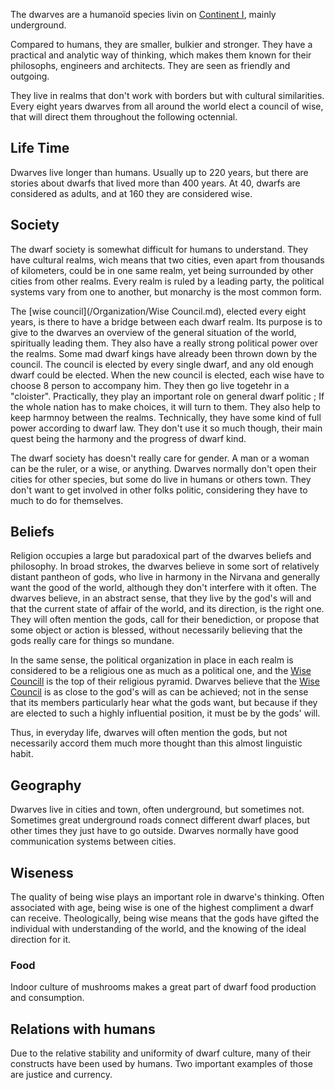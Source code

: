 The dwarves are a humanoïd species livin on [Continent I](), mainly underground.

Compared to humans, they are smaller, bulkier and stronger. 
They have a practical and analytic way of thinking, which makes them known for their philosophs, engineers and architects.
They are seen as friendly and outgoing.

They live in realms that don't work with borders but with cultural similarities.
Every eight years dwarves from all around the world elect a council of wise, that will direct them throughout the following octennial.

## Life Time

Dwarves live longer than humans.
Usually up to 220 years, but there are stories about dwarfs that lived more than 400 years.
At 40, dwarfs are considered as adults, and at 160 they are considered wise. 

## Society

The dwarf society is somewhat difficult for humans to understand.
They have cultural realms, wich means that two cities, even apart from thousands of kilometers, could be in one same realm, yet being surrounded by other cities from other realms.
Every realm is ruled by a leading party, the political systems vary from one to another, but monarchy is the most common form.

The [wise council](/Organization/Wise Council.md), elected every eight years, is there to have a bridge between each dwarf realm.
Its purpose is to give to the dwarves an overview of the general situation of the world, spiritually leading them.
They also have a really strong political power over the realms. 
Some mad dwarf kings have already been thrown down by the council. 
The council is elected by every single dwarf, and any old enough dwarf could be elected. 
When the new council is elected, each wise have to choose 8 person to accompany him.
They then go live togetehr in a "cloister".
Practically, they play an important role on general dwarf politic ; If the whole nation has to make choices, it will turn to them.
They also help to keep harmnoy between the realms.
Technically, they have some kind of full power according to dwarf law.
They don't use it so much though, their main quest being the harmony and the progress of dwarf kind.

The dwarf society has doesn't really care for gender.
A man or a woman can be the ruler, or a wise, or anything. 
Dwarves normally don't open their cities for other species, but some do live in humans or others town.
They don't want to get involved in other folks politic, considering they have to much to do for themselves.

## Beliefs

Religion occupies a large but paradoxical part of the dwarves beliefs and philosophy.
In broad strokes, the dwarves believe in some sort of relatively distant pantheon of gods, who live in harmony in the Nirvana and generally want the good of the world, although they don't interfere with it often.
The dwarves believe, in an abstract sense, that they live by the god's will and that the current state of affair of the world, and its direction, is the right one.
They will often mention the gods, call for their benediction, or propose that some object or action is blessed, without necessarily believing that the gods really care for things so mundane.

In the same sense, the political organization in place in each realm is considered to be a religious one as much as a political one, and the [Wise Councill]() is the top of their religious pyramid.
Dwarves believe that the [Wise Council]() is as close to the god's will as can be achieved; not in the sense that its members particularly hear what the gods want, but because if they are elected to such a highly influential position, it must be by the gods' will.

Thus, in everyday life, dwarves will often mention the gods, but not necessarily accord them much more thought than this almost linguistic habit.

## Geography

Dwarves live in cities and town, often underground, but sometimes not.
Sometimes great underground roads connect different dwarf places, but other times they just have to go outside.
Dwarves normally have good communication systems between cities.

## Wiseness

The quality of being wise plays an important role in dwarve's thinking.
Often associated with age, being wise is one of the highest compliment a dwarf can receive.
Theologically, being wise means that the gods have gifted the individual with understanding of the world, and the knowing of the ideal direction for it.


### Food
Indoor culture of mushrooms makes a great part of dwarf food production and consumption.


## Relations with humans

Due to the relative stability and uniformity of dwarf culture, many of their constructs have been used by humans. 
Two important examples of those are justice and currency.



